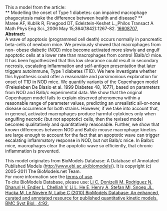 

This a model from the article:  
** Modelling the onset of Type 1 diabetes: can impaired macrophage phagocytosis make the difference between health and disease? **   
Maree AF, Kublik R, Finegood DT, Edelstein-Keshet L._Philos Transact A Math
Phys Eng Sci._2006 May 15;364(1842):1267-82. [
16608707](http://www.ncbi.nlm.nih.gov/pubmed/16608707),  
**Abstract:**   
A wave of apoptosis (programmed cell death) occurs normally in pancreatic
beta-cells of newborn mice. We previously showed that macrophages from non-
obese diabetic (NOD) mice become activated more slowly and engulf apoptotic
cells at a lower rate than macrophages from control (Balb/c) mice. It has been
hypothesized that this low clearance could result in secondary necrosis,
escalating inflammation and self-antigen presentation that later triggers
autoimmune, Type 1 diabetes (T1D). We here investigate whether this hypothesis
could offer a reasonable and parsimonious explanation for onset of T1D in NOD
mice. We quantify variants of the Copenhagen model (Freiesleben De Blasio et
al. 1999 Diabetes 48, 1677), based on parameters from NOD and Balb/c
experimental data. We show that the original Copenhagen model fails to explain
observed phenomena within a reasonable range of parameter values, predicting
an unrealistic all-or-none disease occurrence for both strains. However, if we
take into account that, in general, activated macrophages produce harmful
cytokines only when engulfing necrotic (but not apoptotic) cells, then the
revised model becomes qualitatively and quantitatively reasonable. Further, we
show that known differences between NOD and Balb/c mouse macrophage kinetics
are large enough to account for the fact that an apoptotic wave can trigger
escalating inflammatory response in NOD, but not Balb/c mice. In Balb/c mice,
macrophages clear the apoptotic wave so efficiently, that chronic inflammation
is prevented.

This model originates from BioModels Database: A Database of Annotated
Published Models (http://www.ebi.ac.uk/biomodels/). It is copyright (c)
2005-2011 The BioModels.net Team.  
For more information see the [terms of
use](http://www.ebi.ac.uk/biomodels/legal.html).  
To cite BioModels Database, please use: [Li C, Donizelli M, Rodriguez N,
Dharuri H, Endler L, Chelliah V, Li L, He E, Henry A, Stefan MI, Snoep JL,
Hucka M, Le Novère N, Laibe C (2010) BioModels Database: An enhanced, curated
and annotated resource for published quantitative kinetic models. BMC Syst
Biol., 4:92.](http://www.ncbi.nlm.nih.gov/pubmed/20587024)

